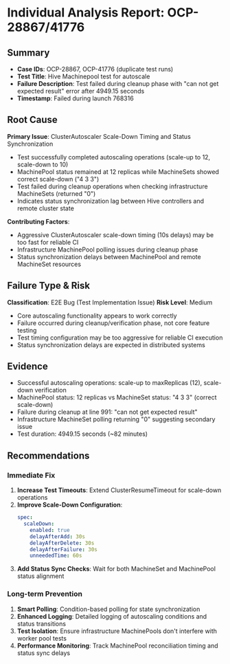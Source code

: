 # Individual Analysis Report: OCP-28867/41776

## Summary
- **Case IDs**: OCP-28867, OCP-41776 (duplicate test runs)
- **Test Title**: Hive Machinepool test for autoscale
- **Failure Description**: Test failed during cleanup phase with "can not get expected result" error after 4949.15 seconds
- **Timestamp**: Failed during launch 768316

## Root Cause
**Primary Issue**: ClusterAutoscaler Scale-Down Timing and Status Synchronization
- Test successfully completed autoscaling operations (scale-up to 12, scale-down to 10)
- MachinePool status remained at 12 replicas while MachineSets showed correct scale-down ("4 3 3")
- Test failed during cleanup operations when checking infrastructure MachineSets (returned "0")
- Indicates status synchronization lag between Hive controllers and remote cluster state

**Contributing Factors**:
- Aggressive ClusterAutoscaler scale-down timing (10s delays) may be too fast for reliable CI
- Infrastructure MachinePool polling issues during cleanup phase
- Status synchronization delays between MachinePool and remote MachineSet resources

## Failure Type & Risk
**Classification**: E2E Bug (Test Implementation Issue)
**Risk Level**: Medium
- Core autoscaling functionality appears to work correctly
- Failure occurred during cleanup/verification phase, not core feature testing
- Test timing configuration may be too aggressive for reliable CI execution
- Status synchronization delays are expected in distributed systems

## Evidence
- Successful autoscaling operations: scale-up to maxReplicas (12), scale-down verification
- MachinePool status: 12 replicas vs MachineSet status: "4 3 3" (correct scale-down)
- Failure during cleanup at line 991: "can not get expected result"
- Infrastructure MachineSet polling returning "0" suggesting secondary issue
- Test duration: 4949.15 seconds (~82 minutes)

## Recommendations

### Immediate Fix
1. **Increase Test Timeouts**: Extend ClusterResumeTimeout for scale-down operations
2. **Improve Scale-Down Configuration**:
   ```yaml
   spec:
     scaleDown:
       enabled: true
       delayAfterAdd: 30s
       delayAfterDelete: 30s
       delayAfterFailure: 30s
       unneededTime: 60s
   ```
3. **Add Status Sync Checks**: Wait for both MachineSet and MachinePool status alignment

### Long-term Prevention
1. **Smart Polling**: Condition-based polling for state synchronization
2. **Enhanced Logging**: Detailed logging of autoscaling conditions and status transitions
3. **Test Isolation**: Ensure infrastructure MachinePools don't interfere with worker pool tests
4. **Performance Monitoring**: Track MachinePool reconciliation timing and status sync delays